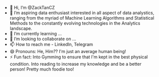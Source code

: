 - 👋 Hi, I’m @ZackTanCZ
- 👀 I’m aspiring data enthusiast interested in all aspect of data analystics, ranging from the myriad of Machine Learning Algorithms and Statistical Methods to the constantly evolving technologies in the Analytics landscape. 
- 🌱 I’m currently learning ...
- 💞️ I’m looking to collaborate on ...
- 📫 How to reach me - LinkedIn, Telegram
- 😄 Pronouns: He, Him?? I'm just an average human being!
- ⚡ Fun fact: Into Gymming to ensure that I'm kept in the best physical condition. Into reading to increase my knowledge and be a better person! Pretty much foodie too!

<!---
ZackTanCZ/ZackTanCZ is a ✨ special ✨ repository because its `README.md` (this file) appears on your GitHub profile.
You can click the Preview link to take a look at your changes.
--->

